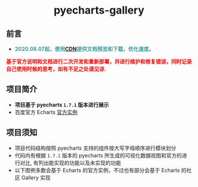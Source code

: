 <h1 align="center">pyecharts-gallery</h1>

## 前言

- **<font color=#3b9a9c>2020.08.07起，使用[CDN](https://cdn.jsdelivr.net/)提供文档预览和下载，优化速度。</font>**

**<font color=red>基于官方说明和文档进行二次开发和重新部署，并进行维护和修复错误，同时记录自己使用时候的思考，如有不足之处请见谅.</font>**

## 项目简介

* **项目基于 pyecharts `1.7.1` 版本进行展示**
* 百度官方 Echarts [官方实例](https://www.echartsjs.com/examples/zh/)

## 项目须知

* 项目代码结构按照 pyecharts 支持的组件按大写字母顺序进行模块划分
* 代码内有根据 `1.7.1` 版本的 pyecharts 所生成的可视化数据视图和官方的进行对比, 有列出能实现的功能以及未实现的功能
* 以下图例多数会基于 Echarts 的官方实例，不过也有部分会基于 Echarts 的社区 Gallery 实现
